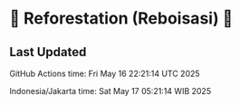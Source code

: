 
# 🌳 Reforestation (Reboisasi) 🌲

## Last Updated

GitHub Actions time: Fri May 16 22:21:14 UTC 2025

Indonesia/Jakarta time: Sat May 17 05:21:14 WIB 2025
